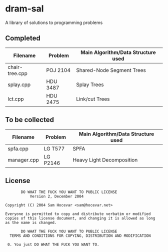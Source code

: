 dram-sal
========

A library of solutions to programming problems

Completed
---------

| Filename | Problem | Main Algorithm/Data Structure used |
| -------- | ------- | ---------------------------------- |
| chair-tree.cpp | POJ 2104 | Shared-Node Segment Trees |
| splay.cpp | HDU 3487 | Splay Trees |
| lct.cpp | HDU 2475 | Link/cut Trees |

To be collected
---------------

| Filename | Problem | Main Algorithm/Data Structure used |
| -------- | ------- | ---------------------------------- |
| spfa.cpp | LG T577 | SPFA |
| manager.cpp | LG P2146 | Heavy Light Decomposition |

License
-------

	       DO WHAT THE FUCK YOU WANT TO PUBLIC LICENSE
		       Version 2, December 2004

    Copyright (C) 2004 Sam Hocevar <sam@hocevar.net>

    Everyone is permitted to copy and distribute verbatim or modified
    copies of this license document, and changing it is allowed as long
    as the name is changed.

	       DO WHAT THE FUCK YOU WANT TO PUBLIC LICENSE
      TERMS AND CONDITIONS FOR COPYING, DISTRIBUTION AND MODIFICATION

     0. You just DO WHAT THE FUCK YOU WANT TO.

